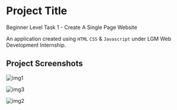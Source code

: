 # Project Title

Beginner Level Task 1 - Create A Single Page Website

An application created using `HTML` `CSS` & `Javascript` under LGM Web Development Internship.

## Project Screenshots

![img1](https://user-images.githubusercontent.com/61618123/151655898-1bb4a1f4-3b93-428f-ab43-2a2b0a463395.png)

![img3](https://user-images.githubusercontent.com/61618123/151655894-e59a4b58-b69f-478a-8d2b-8e517c0ce701.png)

![img2](https://user-images.githubusercontent.com/61618123/151655902-88079cb9-27b4-491d-bc96-21e19ef26b80.png)
